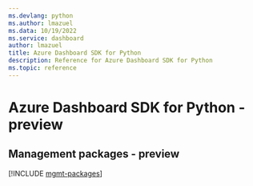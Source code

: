 ```yaml
---
ms.devlang: python
ms.author: lmazuel
ms.data: 10/19/2022
ms.service: dashboard
author: lmazuel
title: Azure Dashboard SDK for Python
description: Reference for Azure Dashboard SDK for Python
ms.topic: reference
---
```

# Azure Dashboard SDK for Python - preview

## Management packages - preview
[!INCLUDE [mgmt-packages](dashboard-mgmt-index.md)]
